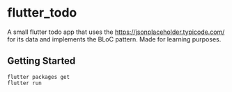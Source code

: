 # flutter_todo

A small flutter todo app that uses the https://jsonplaceholder.typicode.com/ for its data and implements the BLoC pattern. Made for learning purposes.

## Getting Started
```
flutter packages get
flutter run
```
